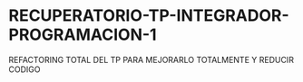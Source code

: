 # RECUPERATORIO-TP-INTEGRADOR-PROGRAMACION-1
REFACTORING TOTAL DEL TP PARA MEJORARLO TOTALMENTE Y REDUCIR CODIGO
